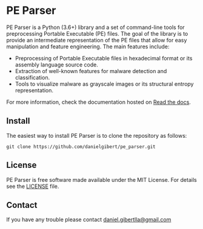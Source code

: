 # PE Parser
PE Parser is a Python (3.6+) library and a set of command-line tools for preprocessing Portable Executable (PE) files. The 
goal of the library is to provide an intermediate representation of the PE files that allow for easy manipulation and 
feature engineering. The main features include:

- Preprocessing of Portable Executable files in hexadecimal format or its assembly language source code.
- Extraction of well-known features for malware detection and classification.
- Tools to visualize malware as grayscale images or its structural entropy representation.

For more information, check the documentation hosted on [Read the docs](https://readthedocs.org/dashboard/).

## Install

The easiest way to install PE Parser is to clone the repository as follows:

    git clone https://github.com/danielgibert/pe_parser.git

## License

PE Parser is free software made available under the MIT License. For details see the 
[LICENSE](./LICENSE) file.


## Contact

If you have any trouble please contact daniel.gibertlla@gmail.com
